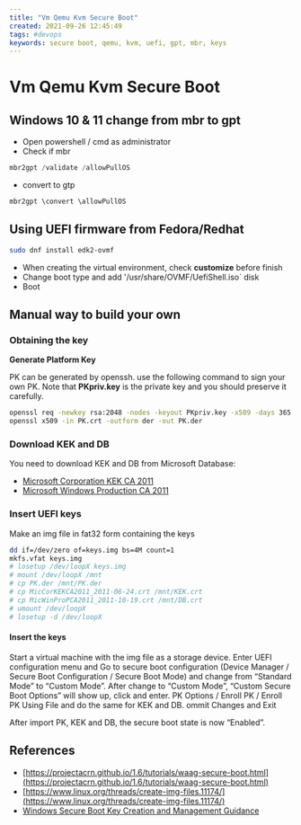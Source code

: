 ```yaml
---
title: "Vm Qemu Kvm Secure Boot"
created: 2021-09-26 12:45:49
tags: #devops
keywords: secure boot, qemu, kvm, uefi, gpt, mbr, keys
---
```


# Vm Qemu Kvm Secure Boot

## Windows 10 & 11 change from **mbr** to **gpt**

- Open powershell / cmd as administrator
- Check if mbr

```powershell
mbr2gpt /validate /allowPullOS
```
- convert to gtp

```powershell
mbr2gpt \convert \allowPullOS
```

## Using UEFI firmware from Fedora/Redhat

```bash
sudo dnf install edk2-ovmf
```

- When creating the virtual environment, check **customize** before finish
- Change boot type and add '/usr/share/OVMF/UefiShell.iso` disk
- Boot


## Manual way to build your own 

### Obtaining the key

**Generate Platform Key**

PK can be generated by openssh. use the following command to sign your own PK. Note that **PKpriv.key** is the private key and you should preserve it carefully.

```bash
openssl req -newkey rsa:2048 -nodes -keyout PKpriv.key -x509 -days 365 -out PK.crt
openssl x509 -in PK.crt -outform der -out PK.der
```

### Download KEK and DB

You need to download KEK and DB from Microsoft Database:

- [Microsoft Corporation KEK CA 2011](https://go.microsoft.com/fwlink/p/?linkid=321185)
- [Microsoft Windows Production CA 2011](https://go.microsoft.com/fwlink/?LinkId=321192)

### Insert UEFI keys

Make an img file in fat32 form containing the keys

```bash
dd if=/dev/zero of=keys.img bs=4M count=1
mkfs.vfat keys.img
# losetup /dev/loopX keys.img
# mount /dev/loopX /mnt
# cp PK.der /mnt/PK.der
# cp MicCorKEKCA2011_2011-06-24.crt /mnt/KEK.crt
# cp MicWinProPCA2011_2011-10-19.crt /mnt/DB.crt
# umount /dev/loopX
# losetup -d /dev/loopX
```

#### Insert the keys

Start a virtual machine with the img file as a storage device. Enter UEFI configuration menu and Go to secure boot configuration (Device Manager / Secure Boot Configuration / Secure Boot Mode) and change from “Standard Mode” to “Custom Mode”. After change to “Custom Mode”, “Custom Secure Boot Options” will show up, click and enter. PK Options / Enroll PK / Enroll PK Using File and do the same for KEK and DB. ommit Changes and Exit

After import PK, KEK and DB, the secure boot state is now “Enabled”.

## References

- [https://projectacrn.github.io/1.6/tutorials/waag-secure-boot.html](https://projectacrn.github.io/1.6/tutorials/waag-secure-boot.html)
- [https://www.linux.org/threads/create-img-files.11174/](https://www.linux.org/threads/create-img-files.11174/)
- [Windows Secure Boot Key Creation and Management Guidance](https://docs.microsoft.com/en-us/windows-hardware/manufacture/desktop/windows-secure-boot-key-creation-and-management-guidance)

